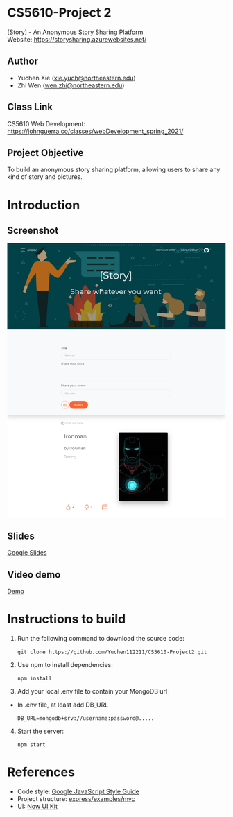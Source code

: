 # CS5610-Project 2

[Story] - An Anonymous Story Sharing Platform  
Website: https://storysharing.azurewebsites.net/

## Author

- Yuchen Xie (xie.yuch@northeastern.edu)
- Zhi Wen (wen.zhi@northeastern.edu)

## Class Link

CS5610 Web Development: https://johnguerra.co/classes/webDevelopment_spring_2021/

## Project Objective

To build an anonymous story sharing platform, allowing users to share any kind of story and pictures.

# Introduction

## Screenshot
![](https://raw.githubusercontent.com/Yuchen112211/CS5610-Project2/main/public/img/screenshot-storysharing.png)

## Slides

[Google Slides](https://docs.google.com/presentation/d/1IbfWF4KVDLNV8igV6sQoc9Q80V2sBHJblvoP0uRPrCo/edit?usp=sharing)

## Video demo

[Demo](https://youtu.be/uc3gEe3e8gc)

# Instructions to build

1. Run the following command to download the source code:

   ```
   git clone https://github.com/Yuchen112211/CS5610-Project2.git
   ```

2. Use npm to install dependencies:

   ```
   npm install
   ```

3. Add your local .env file to contain your MongoDB url
  - In .env file, at least add DB_URL
    ```
    DB_URL=mongodb+srv://username:password@.....
    ```

4. Start the server:
   ```
   npm start
   ```

# References

- Code style: [Google JavaScript Style Guide](https://google.github.io/styleguide/jsguide.html)
- Project structure: [express/examples/mvc](https://github.com/expressjs/express/tree/master/examples/mvc)
- UI: [Now UI Kit](https://github.com/creativetimofficial/now-ui-kit)
